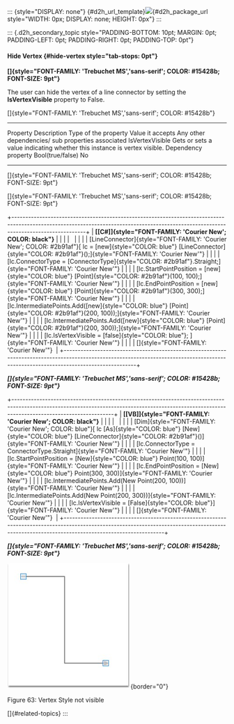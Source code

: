 ::: {style="DISPLAY: none"}
[](ms-xhelp:///?Id=d2h_url_template){#d2h_url_template}![](!package_url!){#d2h_package_url style="WIDTH: 0px; DISPLAY: none; HEIGHT: 0px"}
:::

::: {.d2h_secondary_topic style="PADDING-BOTTOM: 10pt; MARGIN: 0pt; PADDING-LEFT: 0pt; PADDING-RIGHT: 0pt; PADDING-TOP: 0pt"}
#### Hide Vertex {#hide-vertex style="tab-stops: 0pt"}

**[]{style="FONT-FAMILY: 'Trebuchet MS','sans-serif'; COLOR: #15428b; FONT-SIZE: 9pt"}** 

The user can hide the vertex of a line connector by setting the **IsVertexVisible** property to False.

[]{style="FONT-FAMILY: 'Trebuchet MS','sans-serif'; COLOR: #15428b"} 

  ----------------- -------------------------------------------------------------------------- ---------------------- ------------------ ---------------------------------------------------
  Property          Description                                                                Type of the property   Value it accepts   Any other dependencies/ sub properties associated
  IsVertexVisible   Gets or sets a value indicating whether this instance is vertex visible.   Dependency property    Bool(true/false)   No
  ----------------- -------------------------------------------------------------------------- ---------------------- ------------------ ---------------------------------------------------

[]{style="FONT-FAMILY: 'Trebuchet MS','sans-serif'; COLOR: #15428b; FONT-SIZE: 9pt"} 

[]{style="FONT-FAMILY: 'Trebuchet MS','sans-serif'; COLOR: #15428b; FONT-SIZE: 9pt"} 

+--------------------------------------------------------------------------------------------------------------------------------------------------------------------------------------+
| **[\[C#\]]{style="FONT-FAMILY: 'Courier New'; COLOR: black"}**                                                                                                                       |
|                                                                                                                                                                                      |
|                                                                                                                                                                                      |
|                                                                                                                                                                                      |
| [LineConnector]{style="FONT-FAMILY: 'Courier New'; COLOR: #2b91af"}[ lc = [new]{style="COLOR: blue"} [LineConnector]{style="COLOR: #2b91af"}();]{style="FONT-FAMILY: 'Courier New'"} |
|                                                                                                                                                                                      |
| [lc.ConnectorType = [ConnectorType]{style="COLOR: #2b91af"}.Straight;]{style="FONT-FAMILY: 'Courier New'"}                                                                           |
|                                                                                                                                                                                      |
| [lc.StartPointPosition = [new]{style="COLOR: blue"} [Point]{style="COLOR: #2b91af"}(100, 100);]{style="FONT-FAMILY: 'Courier New'"}                                                  |
|                                                                                                                                                                                      |
| [lc.EndPointPosition = [new]{style="COLOR: blue"} [Point]{style="COLOR: #2b91af"}(300, 300);]{style="FONT-FAMILY: 'Courier New'"}                                                    |
|                                                                                                                                                                                      |
| [lc.IntermediatePoints.Add([new]{style="COLOR: blue"} [Point]{style="COLOR: #2b91af"}(200, 100));]{style="FONT-FAMILY: 'Courier New'"}                                               |
|                                                                                                                                                                                      |
| [lc.IntermediatePoints.Add([new]{style="COLOR: blue"} [Point]{style="COLOR: #2b91af"}(200, 300));]{style="FONT-FAMILY: 'Courier New'"}                                               |
|                                                                                                                                                                                      |
| [lc.IsVertexVisible = [false]{style="COLOR: blue"}; ]{style="FONT-FAMILY: 'Courier New'"}                                                                                            |
|                                                                                                                                                                                      |
| []{style="FONT-FAMILY: 'Courier New'"}                                                                                                                                               |
+--------------------------------------------------------------------------------------------------------------------------------------------------------------------------------------+

***[]{style="FONT-FAMILY: 'Trebuchet MS','sans-serif'; COLOR: #15428b; FONT-SIZE: 9pt"}*** 

+------------------------------------------------------------------------------------------------------------------------------------------------------------------------------------------------+
| **[\[VB\]]{style="FONT-FAMILY: 'Courier New'; COLOR: black"}**                                                                                                                                 |
|                                                                                                                                                                                                |
|                                                                                                                                                                                                |
|                                                                                                                                                                                                |
| [Dim]{style="FONT-FAMILY: 'Courier New'; COLOR: blue"}[ lc [As]{style="COLOR: blue"} [New]{style="COLOR: blue"} [LineConnector]{style="COLOR: #2b91af"}()]{style="FONT-FAMILY: 'Courier New'"} |
|                                                                                                                                                                                                |
| [lc.ConnectorType = ConnectorType.Straight]{style="FONT-FAMILY: 'Courier New'"}                                                                                                                |
|                                                                                                                                                                                                |
| [lc.StartPointPosition = [New]{style="COLOR: blue"} Point(100, 100)]{style="FONT-FAMILY: 'Courier New'"}                                                                                       |
|                                                                                                                                                                                                |
| [lc.EndPointPosition = [New]{style="COLOR: blue"} Point(300, 300)]{style="FONT-FAMILY: 'Courier New'"}                                                                                         |
|                                                                                                                                                                                                |
| [lc.IntermediatePoints.Add(New Point(200, 100))]{style="FONT-FAMILY: 'Courier New'"}                                                                                                           |
|                                                                                                                                                                                                |
| [lc.IntermediatePoints.Add(New Point(200, 300))]{style="FONT-FAMILY: 'Courier New'"}                                                                                                           |
|                                                                                                                                                                                                |
| [lc.IsVertexVisible = [False]{style="COLOR: blue"}]{style="FONT-FAMILY: 'Courier New'"}                                                                                                        |
|                                                                                                                                                                                                |
| []{style="FONT-FAMILY: 'Courier New'"}                                                                                                                                                         |
+------------------------------------------------------------------------------------------------------------------------------------------------------------------------------------------------+

***[]{style="FONT-FAMILY: 'Trebuchet MS','sans-serif'; COLOR: #15428b; FONT-SIZE: 9pt"}*** 

![](ImagesExt/image62_71.jpg){border="0"}

Figure 63: Vertex Style not visible

[]{#related-topics}
:::
